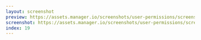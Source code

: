 ```yaml
---
layout: screenshot
preview: https://assets.manager.io/screenshots/user-permissions/screenshot-small.png
screenshot: https://assets.manager.io/screenshots/user-permissions/screenshot-large.png
index: 19
---
```

